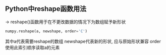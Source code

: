 ## Python中reshape函数用法
-> reshape()函数用于在不更改数据的情况下为数组赋予新形状
```Python
numpy.reshape(a, newshape, order='C')
```
其中a代表需要reshape的数组
newshape代表新的形状, 应与原始形状兼容
order使用此索引顺序读取a的元素
